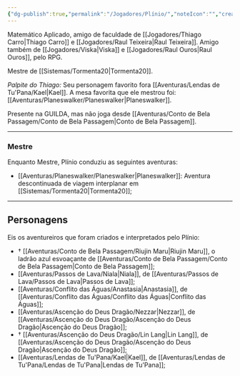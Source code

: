 ```yaml
---
{"dg-publish":true,"permalink":"/Jogadores/Plínio/","noteIcon":"","created":"2025-10-13T17:42:06.638-03:00"}
---
```


Matemático Aplicado, amigo de faculdade de [[Jogadores/Thiago Carro\|Thiago Carro]] e [[Jogadores/Raul Teixeira\|Raul Teixeira]].
Amigo também de [[Jogadores/Viska\|Viska]] e [[Jogadores/Raul Ouros\|Raul Ouros]], pelo RPG.

Mestre de [[Sistemas/Tormenta20\|Tormenta20]].

*Palpite do Thiago:* Seu personagem favorito fora [[Aventuras/Lendas de Tu'Pana/Kael\|Kael]]. A mesa favorita que ele mestrou foi: [[Aventuras/Planeswalker/Planeswalker\|Planeswalker]].

Presente na GUILDA, mas não joga desde [[Aventuras/Conto de Bela Passagem/Conto de Bela Passagem\|Conto de Bela Passagem]].

---
### Mestre
Enquanto Mestre, Plínio conduziu as seguintes aventuras:
- [[Aventuras/Planeswalker/Planeswalker\|Planeswalker]]: Aventura descontinuada de viagem interplanar em [[Sistemas/Tormenta20\|Tormenta20]];
---
## Personagens
Eis os aventureiros que foram criados e interpretados pelo Plínio:
-  † [[Aventuras/Conto de Bela Passagem/Riujin Maru\|Riujin Maru]], o ladrão azul esvoaçante de [[Aventuras/Conto de Bela Passagem/Conto de Bela Passagem\|Conto de Bela Passagem]];
- [[Aventuras/Passos de Lava/Niala\|Niala]], de [[Aventuras/Passos de Lava/Passos de Lava\|Passos de Lava]];
- [[Aventuras/Conflito das Águas/Anastasia\|Anastasia]], de [[Aventuras/Conflito das Águas/Conflito das Águas\|Conflito das Águas]];
- [[Aventuras/Ascenção do Deus Dragão/Nezzar\|Nezzar]], de [[Aventuras/Ascenção do Deus Dragão/Ascenção do Deus Dragão\|Ascenção do Deus Dragão]];
- † [[Aventuras/Ascenção do Deus Dragão/Lin Lang\|Lin Lang]], de [[Aventuras/Ascenção do Deus Dragão/Ascenção do Deus Dragão\|Ascenção do Deus Dragão]];
- [[Aventuras/Lendas de Tu'Pana/Kael\|Kael]], de [[Aventuras/Lendas de Tu'Pana/Lendas de Tu'Pana\|Lendas de Tu'Pana]];